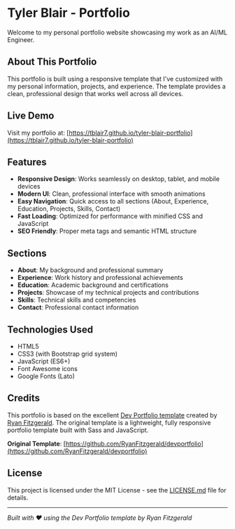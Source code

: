 # Tyler Blair - Portfolio

Welcome to my personal portfolio website showcasing my work as an AI/ML Engineer.

## About This Portfolio

This portfolio is built using a responsive template that I've customized with my personal information, projects, and experience. The template provides a clean, professional design that works well across all devices.

## Live Demo

Visit my portfolio at: [https://tblair7.github.io/tyler-blair-portfolio](https://tblair7.github.io/tyler-blair-portfolio)

## Features

- **Responsive Design**: Works seamlessly on desktop, tablet, and mobile devices
- **Modern UI**: Clean, professional interface with smooth animations
- **Easy Navigation**: Quick access to all sections (About, Experience, Education, Projects, Skills, Contact)
- **Fast Loading**: Optimized for performance with minified CSS and JavaScript
- **SEO Friendly**: Proper meta tags and semantic HTML structure

## Sections

- **About**: My background and professional summary
- **Experience**: Work history and professional achievements
- **Education**: Academic background and certifications
- **Projects**: Showcase of my technical projects and contributions
- **Skills**: Technical skills and competencies
- **Contact**: Professional contact information

## Technologies Used

- HTML5
- CSS3 (with Bootstrap grid system)
- JavaScript (ES6+)
- Font Awesome icons
- Google Fonts (Lato)

## Credits

This portfolio is based on the excellent [Dev Portfolio template](https://github.com/RyanFitzgerald/devportfolio) created by [Ryan Fitzgerald](https://github.com/RyanFitzgerald). The original template is a lightweight, fully responsive portfolio template built with Sass and JavaScript.

**Original Template**: [https://github.com/RyanFitzgerald/devportfolio](https://github.com/RyanFitzgerald/devportfolio)

## License

This project is licensed under the MIT License - see the [LICENSE.md](LICENSE.md) file for details.

---

*Built with ❤️ using the Dev Portfolio template by Ryan Fitzgerald*
